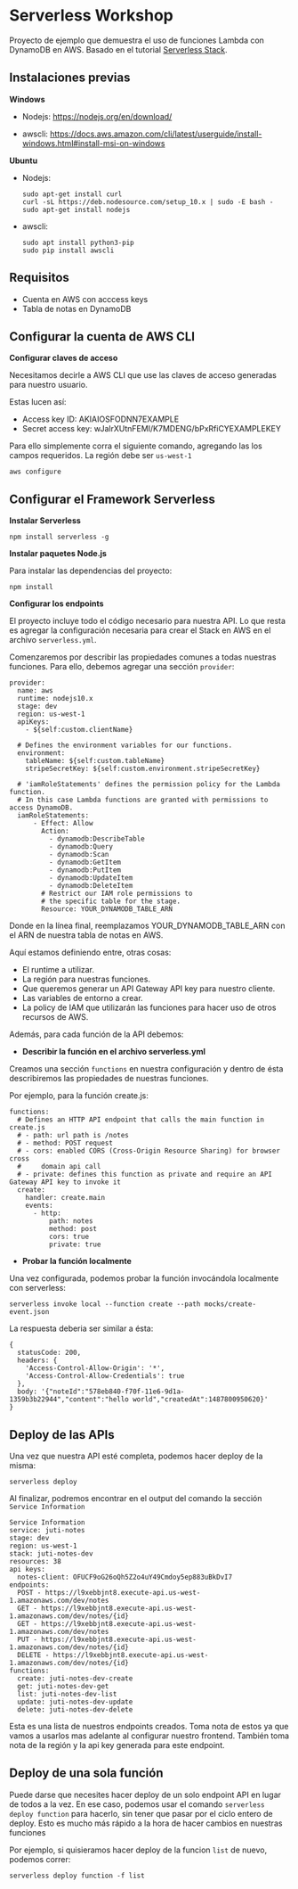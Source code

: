 # Serverless Workshop

Proyecto de ejemplo que demuestra el uso de funciones Lambda con DynamoDB en AWS. Basado en el tutorial [Serverless Stack](http://serverless-stack.com).

## Instalaciones previas

  **Windows**

  - Nodejs: https://nodejs.org/en/download/

  - awscli: https://docs.aws.amazon.com/cli/latest/userguide/install-windows.html#install-msi-on-windows

  **Ubuntu**

  - Nodejs:

    ```
    sudo apt-get install curl
    curl -sL https://deb.nodesource.com/setup_10.x | sudo -E bash -
    sudo apt-get install nodejs
    ```

  - awscli:

    ```
    sudo apt install python3-pip
    sudo pip install awscli    
    ```


## Requisitos

  - Cuenta en AWS con acccess keys
  - Tabla de notas en DynamoDB

## Configurar la cuenta de AWS CLI

**Configurar claves de acceso**

  Necesitamos decirle a AWS CLI que use las claves de acceso generadas para nuestro usuario.

  Estas lucen así:
  - Access key ID: AKIAIOSFODNN7EXAMPLE
  - Secret access key: wJalrXUtnFEMI/K7MDENG/bPxRfiCYEXAMPLEKEY

  Para ello simplemente corra el siguiente comando, agregando las los campos requeridos. La región debe ser `us-west-1`
  
  `aws configure`

## Configurar el Framework Serverless

  **Instalar Serverless**

  `npm install serverless -g`

  **Instalar paquetes Node.js**

  Para instalar las dependencias del proyecto:

  `npm install`

  **Configurar los endpoints**

  El proyecto incluye todo el código necesario para nuestra API. Lo que resta es agregar la configuración necesaria para crear el Stack en AWS en el archivo `serverless.yml`.

  Comenzaremos por describir las propiedades comunes a todas nuestras funciones. Para ello, debemos agregar una sección `provider`:

  ```
  provider:
    name: aws
    runtime: nodejs10.x
    stage: dev
    region: us-west-1
    apiKeys:
      - ${self:custom.clientName}

    # Defines the environment variables for our functions.
    environment:
      tableName: ${self:custom.tableName}
      stripeSecretKey: ${self:custom.environment.stripeSecretKey}

    # 'iamRoleStatements' defines the permission policy for the Lambda function.
    # In this case Lambda functions are granted with permissions to access DynamoDB.
    iamRoleStatements:
        - Effect: Allow
          Action:
            - dynamodb:DescribeTable
            - dynamodb:Query 
            - dynamodb:Scan
            - dynamodb:GetItem
            - dynamodb:PutItem
            - dynamodb:UpdateItem
            - dynamodb:DeleteItem
          # Restrict our IAM role permissions to
          # the specific table for the stage.
          Resource: YOUR_DYNAMODB_TABLE_ARN
  ```

  Donde en la línea final, reemplazamos YOUR_DYNAMODB_TABLE_ARN con el ARN de nuestra tabla de notas en AWS.

  Aquí estamos definiendo entre, otras cosas: 
  - El runtime a utilizar. 
  - La región para nuestras funciones.
  - Que queremos generar un API Gateway API key para nuestro cliente.
  - Las variables de entorno a crear.
  - La policy de IAM que utilizarán las funciones para hacer uso de otros recursos de AWS.

  Además, para cada función de la API debemos:

  - **Describir la función en el archivo serverless.yml**

  Creamos una sección `functions` en nuestra configuración y dentro de ésta describiremos las propiedades de nuestras funciones.

  Por ejemplo, para la función create.js:

  ```
  functions:
    # Defines an HTTP API endpoint that calls the main function in create.js
    # - path: url path is /notes
    # - method: POST request
    # - cors: enabled CORS (Cross-Origin Resource Sharing) for browser cross
    #     domain api call
    # - private: defines this function as private and require an API Gateway API key to invoke it
    create:
      handler: create.main
      events:
        - http:
            path: notes
            method: post
            cors: true
            private: true
  ```

  - **Probar la función localmente**

  Una vez configurada, podemos probar la función invocándola localmente con serverless:

  `serverless invoke local --function create --path mocks/create-event.json`

  La respuesta deberia ser similar a ésta:

  ```
  {
    statusCode: 200,
    headers: {
      'Access-Control-Allow-Origin': '*',
      'Access-Control-Allow-Credentials': true
    },
    body: '{"noteId":"578eb840-f70f-11e6-9d1a-1359b3b22944","content":"hello world","createdAt":1487800950620}'
  }
  ```

## Deploy de las APIs

Una vez que nuestra API esté completa, podemos hacer deploy de la misma:

`serverless deploy`

Al finalizar, podremos encontrar en el output del comando la sección `Service Information`

```
Service Information
service: juti-notes
stage: dev
region: us-west-1
stack: juti-notes-dev
resources: 38
api keys:
  notes-client: OFUCF9oG26oQh5Z2o4uY49Cmdoy5ep883uBkDvI7
endpoints:
  POST - https://l9xebbjnt8.execute-api.us-west-1.amazonaws.com/dev/notes
  GET - https://l9xebbjnt8.execute-api.us-west-1.amazonaws.com/dev/notes/{id}
  GET - https://l9xebbjnt8.execute-api.us-west-1.amazonaws.com/dev/notes
  PUT - https://l9xebbjnt8.execute-api.us-west-1.amazonaws.com/dev/notes/{id}
  DELETE - https://l9xebbjnt8.execute-api.us-west-1.amazonaws.com/dev/notes/{id}
functions:
  create: juti-notes-dev-create
  get: juti-notes-dev-get
  list: juti-notes-dev-list
  update: juti-notes-dev-update
  delete: juti-notes-dev-delete
```

Esta es una lista de nuestros endpoints creados. Toma nota de estos ya que vamos a usarlos mas adelante al configurar nuestro frontend.
También toma nota de la región y la api key generada para este endpoint.

## Deploy de una sola función

Puede darse que necesites hacer deploy de un solo endpoint API en lugar de todos a la vez.
En ese caso, podemos usar el comando `serverless deploy function` para hacerlo, sin tener que pasar por el ciclo entero de deploy. Esto es mucho más rápido a la hora de hacer cambios en nuestras funciones

Por ejemplo, si quisieramos hacer deploy de la funcion `list` de nuevo, podemos correr:

`serverless deploy function -f list`
